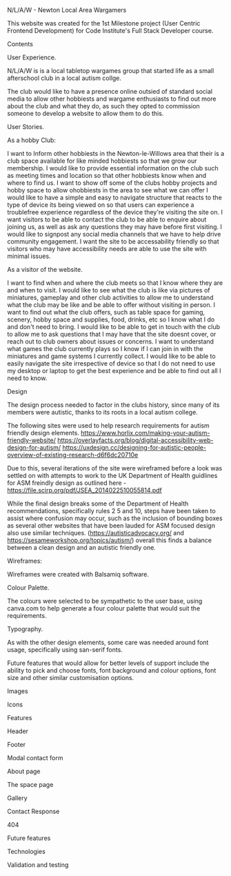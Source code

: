 N/L/A/W - Newton Local Area Wargamers

This website was created for the 1st Milestone project (User Centric Frontend Development) for Code Institute's Full Stack Developer course. 


Contents

User Experience. 

N/L/A/W is is a local tabletop wargames group that started life as a small afterschool club in a local autism collge. 

The club would like to have a presence online outsied of standard social media to allow other hobbiests and wargame enthusiasts to find out more about the club and what they do, as such they opted to commission someone to develop a website to allow them to do this. 

User Stories. 

As a hobby Club: 

I want to Inform other hobbiests in the Newton-le-Willows area that their is a club space available for like minded hobbiests so that we grow our membership. 
I would like to provide essential information on the club such as meeting times and location so that other hobbiests know when and where to find us. 
I want to show off some of the clubs hobby projects and hobby space to allow ohobbiests in the area to see what we can offer
I would like to have a simple and easy to navigate structure that reacts to the type of device its being viewed on so that users can experience a troublefree experience regardless of the device they're visiting the site on. 
I want visitors to be able to contact the club to be able to enquire about joining us, as well as ask any questions they may have before first visiting. 
I would like to signpost any social media channels that we have to help drive community engagement. 
I want the site to be accessability friendly so that visitors who may have accessibility needs are able to use the site with minimal issues. 

As a visitor of the website. 

I want to find when and where the club meets so that I know where they are and when to visit. 
I would like to see what the club is like via pictures of miniatures, gameplay and other club activities to allow me to understand what the club may be like and be able to offer without visiting in person. 
I want to find out what the club offers, such as table space for gaming, scenery, hobby space and supplies, food, drinks, etc so I know what I do and don't need to bring. 
I would like to be able to get in touch with the club to allow me to ask questions that I may have that the site doesnt cover, or reach out to club owners about issues or concerns. 
I want to understand what games the club currently plays so I know if I can join in with the miniatures and game systems I currently collect. 
I would like to be able to easily navigate the site irrespective of device so that I do not need to use my desktop or laptop to get the best experience and be able to find out all I need to know. 



Design 

The design process needed to factor in the clubs history, since many of its members were autistic, thanks to its roots in a local autism college. 

The following sites were used to help research requirements for autism friendly design elements. https://www.horlix.com/making-your-autism-friendly-website/ https://overlayfacts.org/blog/digital-accessibility-web-design-for-autism/ https://uxdesign.cc/designing-for-autistic-people-overview-of-existing-research-d6f6dc20710e

Due to this, several iterations of the site were wireframed before a look was settled on with attempts to work to the UK Department of Health guidlines for ASM freindly design as outlined here - https://file.scirp.org/pdf/JSEA_2014022510055814.pdf

While the final design breaks some of the Department of Health recommendations, specifically rules 2 5 and 10, steps have been taken to assist where confusion may occur, such as the inclusion of bounding boxes as several other websites that have been lauded for ASM focused design also use similar techniques. (https://autisticadvocacy.org/ and https://sesameworkshop.org/topics/autism/) overall this finds a balance between a clean design and an autistic friendly one. 

Wireframes: 

Wireframes were created with Balsamiq software. 

<insert wireframes here>


Colour Palette. 

The colours were selected to be sympathetic to the user base, using canva.com to help generate a four colour palette that would suit the requirements. 

Typography. 

As with the other design elements, some care was needed around font usage, specifically using san-serif fonts. 

Future features that would allow for better levels of support include the ability to pick and choose fonts, font background and  colour options, font size and other similar customisation options. 

Images


Icons


Features

Header

Footer

Modal contact form


About page

The space page

Gallery

Contact
Response

404

Future features

Technologies



Validation and testing

